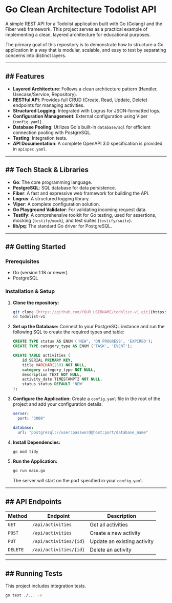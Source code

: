 # Go Clean Architecture Todolist API

A simple REST API for a Todolist application built with Go (Golang) and the Fiber web framework. This project serves as a practical example of implementing a clean, layered architecture for educational purposes.

The primary goal of this repository is to demonstrate how to structure a Go application in a way that is modular, scalable, and easy to test by separating concerns into distinct layers.

---
## ## Features

* **Layered Architecture**: Follows a clean architecture pattern (Handler, Usecase/Service, Repository).
* **RESTful API**: Provides full CRUD (Create, Read, Update, Delete) endpoints for managing activities.
* **Structured Logging**: Integrated with Logrus for JSON-formatted logs.
* **Configuration Management**: External configuration using Viper (`config.yaml`).
* **Database Pooling**: Utilizes Go's built-in `database/sql` for efficient connection pooling with PostgreSQL.
* **Testing**: Integration tests.
* **API Documentation**: A complete OpenAPI 3.0 specification is provided in `apispec.yaml`.

---
## ## Tech Stack & Libraries

* **Go**: The core programming language.
* **PostgreSQL**: SQL database for data persistence.
* **Fiber**: A fast and expressive web framework for building the API.
* **Logrus**: A structured logging library.
* **Viper**: A complete configuration solution.
* **Go Playground Validator**: For validating incoming request data.
* **Testify**: A comprehensive toolkit for Go testing, used for assertions, mocking (`testify/mock`), and test suites (`testify/suite`).
* **lib/pq**: The standard Go driver for PostgreSQL.

---
## ## Getting Started

### Prerequisites

* Go (version 1.18 or newer)
* PostgreSQL

### Installation & Setup

1.  **Clone the repository:**
    ```bash
    git clone [https://github.com/YOUR_USERNAME/todolist-v1.git](https://github.com/YOUR_USERNAME/todolist-v1.git)
    cd todolist-v1
    ```

2.  **Set up the Database:**
    Connect to your PostgreSQL instance and run the following SQL to create the required types and table:
    ```sql
    CREATE TYPE status AS ENUM ('NEW', 'ON PROGRESS', 'EXPIRED');
    CREATE TYPE category_type AS ENUM ('TASK', 'EVENT');

    CREATE TABLE activities (
        id SERIAL PRIMARY KEY,
        title VARCHAR(250) NOT NULL,
        category category_type NOT NULL,
        description TEXT NOT NULL,
        activity_date TIMESTAMPTZ NOT NULL,
        status status DEFAULT 'NEW'
    );
    ```

3.  **Configure the Application:**
    Create a `config.yaml` file in the root of the project and add your configuration details:
    ```yaml
    server:
      port: "3000"

    database:
      url: "postgresql://user:password@host:port/database_name"
    ```

4.  **Install Dependencies:**
    ```bash
    go mod tidy
    ```

5.  **Run the Application:**
    ```bash
    go run main.go
    ```
    The server will start on the port specified in your `config.yaml`.

---
## ## API Endpoints

| Method | Endpoint              | Description              |
|--------|-----------------------|--------------------------|
| `GET`  | `/api/activities`     | Get all activities       |
| `POST` | `/api/activities`     | Create a new activity    |
| `PUT`  | `/api/activities/{id}`| Update an existing activity |
| `DELETE`| `/api/activities/{id}`| Delete an activity       |

---
## ## Running Tests

This project includes integration tests.

```bash
go test ./... -v
